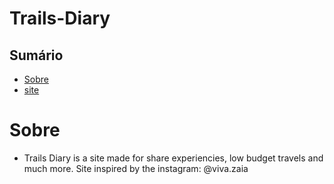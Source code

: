 # Trails-Diary
## Sumário

- [Sobre](#sobre)
- [site](https://trailsdiary.herokuapp.com/)

# Sobre

- Trails Diary is a site made for share experiencies, low budget travels and
  much more. Site inspired by the instagram: @viva.zaia
